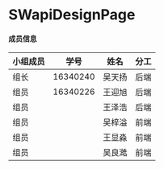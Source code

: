 # SWapiDesignPage

#### 成员信息

| 小组成员 | 学号     | 姓名   | 分工 |
| -------- | -------- | ------ | ---- |
| 组长     | 16340240 | 吴天扬 | 后端 |
| 组员     | 16340226 | 王迎旭 | 后端 |
| 组员     |          | 王泽浩 | 后端 |
| 组员     |          | 吴梓溢 | 前端 |
| 组员     |          | 王显淼 | 前端 |
| 组员     |          | 吴良澔 | 前端 |



